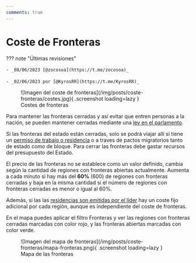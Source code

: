 ```yaml
---
comments: true
---
```


# Coste de Fronteras

??? note "Últimas revisiones"

    - _08/06/2023 [@zocosoa](https://t.me/zocosoa)_

    - _02/06/2023 por [@KyrosRR](https://t.me/KyrosRR)_

<figure markdown>
  ![Imagen del coste de fronteras](/img/posts/coste-fronteras/costes.jpg){ .screenshot loading=lazy }
  <figcaption>Costes de fronteras</figcaption>
</figure>

Para mantener las fronteras cerradas y así evitar que entren personas a la nación, se pueden mantener cerradas mediante una [ley en el parlamento](/3.-Politica/Leyes/#cerrarabrir-fronteras).

Si las fronteras del estado están cerradas, solo se podrá viajar allí si tiene un [permiso de trabajo o residencia](/1.-Perfil/Residencias-y-Permisos-de-Trabajo/) o a traves de pactos migratorios tanto de estado como de bloque.
Para cerrar las fronteras debe gastar recursos del presupuesto del Estado.

El precio de las fronteras no se establece como un valor definido, cambia según la cantidad de regiones con fronteras abiertas actualmente. Aumenta a cada minuto si hay más del **60%** (600) de regiones con fronteras cerradas y baja en la misma cantidad si el número de regiones con fronteras cerradas es menor o igual al 60%.

Además, si las las [residencias son emitidas por el líder](/3.-Politica/Leyes/#residencia) hay un coste fijo adicional por cada región, aunque es independiente del coste de fronteras.

En el mapa puedes aplicar el filtro Fronteras y ver las regiones con fronteras cerradas marcadas con color rojo, y las fronteras abiertas marcadas con color verde.

<figure markdown>
  ![Imagen del mapa de fronteras](/img/posts/coste-fronteras/mapa-fronteras.png){ .screenshot loading=lazy }
  <figcaption>Mapa de las fronteras</figcaption>
</figure>
